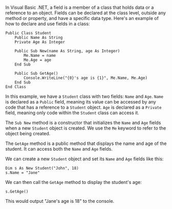In Visual Basic .NET, a field is a member of a class that holds data or a reference to an object. Fields can be declared at the class level, outside any method or property, and have a specific data type. Here's an example of how to declare and use fields in a class:

```
Public Class Student
    Public Name As String
    Private Age As Integer

    Public Sub New(name As String, age As Integer)
        Me.Name = name
        Me.Age = age
    End Sub

    Public Sub GetAge()
        Console.WriteLine("{0}'s age is {1}", Me.Name, Me.Age)
    End Sub
End Class
```

In this example, we have a `Student` class with two fields: `Name` and `Age`. `Name` is declared as a `Public` field, meaning its value can be accessed by any code that has a reference to a `Student` object. `Age` is declared as a `Private` field, meaning only code within the `Student` class can access it.

The `Sub New` method is a constructor that initializes the `Name` and `Age` fields when a new `Student` object is created. We use the `Me` keyword to refer to the object being created.

The `GetAge` method is a public method that displays the name and age of the student. It can access both the `Name` and `Age` fields.

We can create a new `Student` object and set its `Name` and `Age` fields like this:

```
Dim s As New Student("John", 18)
s.Name = "Jane"
```

We can then call the `GetAge` method to display the student's age:

```
s.GetAge()
```

This would output "Jane's age is 18" to the console.